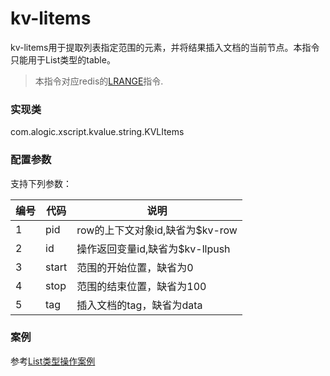 kv-litems
=========

kv-litems用于提取列表指定范围的元素，并将结果插入文档的当前节点。本指令只能用于List类型的table。

> 本指令对应redis的[LRANGE](http://redis.io/commands/lrange)指令.

### 实现类

com.alogic.xscript.kvalue.string.KVLItems

### 配置参数

支持下列参数：

| 编号 | 代码 | 说明 |
| ---- | ---- | ---- |
| 1 | pid | row的上下文对象id,缺省为$kv-row |
| 2 | id | 操作返回变量id,缺省为$kv-llpush |
| 3 | start | 范围的开始位置，缺省为0 |
| 4 | stop | 范围的结束位置，缺省为100 |
| 5 | tag | 插入文档的tag，缺省为data |

### 案例

参考[List类型操作案例](case.list.md)